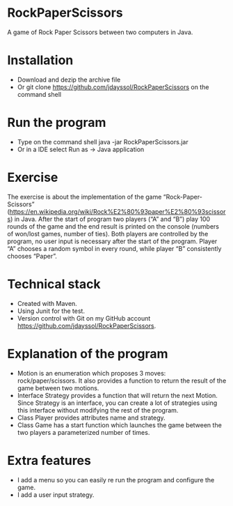 # RockPaperScissors
A game of Rock Paper Scissors between two computers in Java.

# Installation
- Download and dezip the archive file
- Or git clone https://github.com/jdayssol/RockPaperScissors on the command shell

# Run the program
- Type on the command shell java -jar RockPaperScissors.jar
- Or in a IDE select Run as -> Java application

# Exercise
The exercise is about the implementation of the  game “Rock-Paper-Scissors” (https://en.wikipedia.org/wiki/Rock%E2%80%93paper%E2%80%93scissors) in Java. 
After the start of program two players (“A” and “B”) play 100 rounds of the game and the end result is printed on the console (numbers of won/lost games, number of ties). 
Both players are controlled by the program, no user input is necessary after the start of the program. 
Player “A” chooses a random symbol in every round, while player “B” consistently chooses “Paper”.

# Technical stack
- Created with Maven.
- Using Junit for the test.
- Version control with Git on my GitHub account https://github.com/jdayssol/RockPaperScissors.

# Explanation of the program
- Motion is an enumeration which proposes 3 moves: rock/paper/scissors. It also provides a function to return the result of the game between two motions.
- Interface Strategy provides a function that will return the next Motion. Since Strategy is an interface, you can create a lot of strategies using this interface without modifying the rest of the program.
- Class Player provides attributes name and strategy. 
- Class Game has a start function which launches the game between the two players a parameterized number of times. 

# Extra features
- I add a menu so you can easily re run the program and configure the game.
- I add a user input strategy.